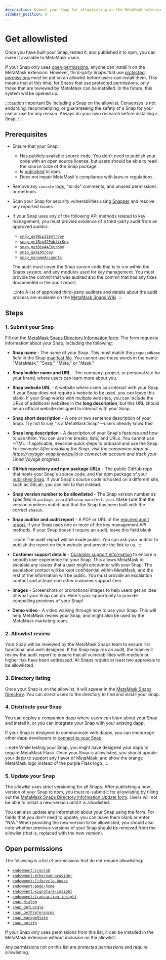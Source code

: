 ```yaml
---
description: Submit your Snap for allowlisting on the MetaMask extension.
sidebar_position: 9
---
```


# Get allowlisted

Once you have built your Snap, tested it, and published it to npm, you can make it available to MetaMask users.

If your Snap only uses [open permissions](#open-permissions), anyone can install it on the MetaMask extension.
However, third-party Snaps that use
[protected permissions](#open-permissions)
must be put on an allowlist before users can install them.
This means that at this time, for Snaps that use protected permissions, only those that are reviewed by MetaMask can be installed.
In the future, this system will be opened up.

:::caution Important
By including a Snap on the allowlist, Consensys is not endorsing, recommending, or guaranteeing the
safety of a Snap for your use or use for any reason.
Always do your own research before installing a Snap.
:::

## Prerequisites

- Ensure that your Snap:

  - Has publicly available source code.
    You don't need to publish your code with an open source license, but users should be able to read
    the source code of the Snap package.
  - Is [published](publish-a-snap.md) to npm.
  - Does not impair MetaMask's compliance with laws or regulations.

- Remove any `console` logs, "to-do" comments, and unused permissions or methods.

- Scan your Snap for security vulnerabilities using [Snapper](https://github.com/sayfer-io/Snapper) and
  resolve any reported issues.

- If your Snap uses any of the following API methods related to key management, you must provide
  evidence of a third-party audit from an approved auditor:

  - [`snap_getBip32Entropy`](../reference/snaps-api.md#snap_getbip32entropy)
  - [`snap_getBip32PublicKey`](../reference/snaps-api.md#snap_getbip32publickey)
  - [`snap_getBip44Entropy`](../reference/snaps-api.md#snap_getbip44entropy)
  - [`snap_getEntropy`](../reference/snaps-api.md#snap_getentropy)
  - [`snap_manageAccounts`](../reference/snaps-api.md#snap_manageaccounts)

  The audit must cover the Snap source code that is to run within the Snaps system, and any modules
  used for key management.
  You must provide the commit that was audited and the commit that has any fixes documented in the
  audit report.

  :::info
  A list of approved third-party auditors and details about the audit process are available on the
  [MetaMask Snaps Wiki](https://github.com/MetaMask/snaps/wiki/Audits).
  :::

## Steps

### 1. Submit your Snap

Fill out the [MetaMask Snaps Directory Information form](https://go.metamask.io/snaps-directory-request).
The form requests information about your Snap, including the following:

- **Snap name** - The name of your Snap.
  This must match the `proposedName` field in the Snap [manifest file](../learn/about-snaps/files.md#manifest-file).
  You cannot use these words in the name: "MetaMask," "Snap," "Meta," or "Mask."

- **Snap builder name and URL** - The company, project, or personal site for your brand, where users
  can learn more about you.

- **Snap website URL** - A website where users can interact with your Snap.
  If your Snap does not require a website to be used, you can leave this blank.
  If your Snap works with multiple websites, you can include the URLs of additional websites in the
  **long description**, but this URL should be an official website designed to interact with your Snap.

- **Snap short description** - A one or two sentence description of your Snap.
  Try not to say "is a MetaMask Snap"—users already know this!

- **Snap long description** - A description of your Snap's features and how to use them.
  You can use line breaks, lists, and URLs.
  You cannot use HTML.
  If applicable, describe quick steps to onboard and use the Snap.
  For example: _After installing the Snap, visit the companion dapp at
  https://voyager-snap.linea.build to connect an account and track your Linea Voyage progress._

- **GitHub repository and npm package URLs** - The public GitHub repo that hosts your Snap's 
  source code, and the npm package of your [published Snap](../how-to/publish-a-snap.md).
  If your Snap's source code is hosted on a different site, such as GitLab, you can link to that instead.

- **Snap version number to be allowlisted** - The Snap version number as specified in `package.json`
  and `snap.manifest.json`.
  Make sure that the version numbers match and that the Snap has been built with the correct `shasum`.

- **Snap auditor and audit report** - A PDF or URL of the [required audit report](#prerequisites),
  if your Snap uses one or more of the key management API methods.
  If your Snap doesn't require an audit, leave this field blank.

  :::note
  The audit report will be made public.
  You can ask your auditor to publish the report on their website and provide the link to us.
  :::

- **Customer support details** -
  [Customer support information](https://github.com/MetaMask/snaps/wiki/User-Support-Information)
  to ensure a smooth user experience for your Snap.
  This allows MetaMask to escalate any issues that a user might encounter with your Snap.
  The escalation contact will be kept confidential within MetaMask, and the rest of the information
  will be public.
  You must provide an escalation contact and at least one other customer support item.

- **Images** - Screenshots or promotional images to help users get an idea of what your Snap can do.
  Here's your opportunity to provide compelling previews of your Snap!

- **Demo video** - A video walking through how to use your Snap.
  This will help MetaMask review your Snap, and might also be used by the MetaMask marketing team.

### 2. Allowlist review

Your Snap will be reviewed by the MetaMask Snaps team to ensure it is functional and well-designed.
If the Snap requires an audit, the team will review the audit report to ensure that all
vulnerabilities with medium or higher risk have been addressed.
All Snaps require at least two approvals to be allowlisted.

### 3. Directory listing

Once your Snap is on the allowlist, it will appear in the [MetaMask Snaps Directory](https://snaps.metamask.io).
You can direct users to the directory to find and install your Snap.

### 4. Distribute your Snap

You can deploy a companion dapp where users can learn about your Snap and install it, or you can
integrate your Snap with your existing dapp.

If your Snap is designed to communicate with dapps, you can encourage other dapp developers to
[connect to your Snap](connect-to-a-snap.md).

:::note
While testing your Snap, you might have designed your dapp to require MetaMask Flask.
Once your Snap is allowlisted, you should update your dapp to support any flavor of MetaMask,
and show the orange MetaMask logo instead of the purple Flask logo.
:::

### 5. Update your Snap

The allowlist uses strict versioning for all Snaps.
After publishing a new version of your Snap to npm, you must re-submit it for allowlisting by
filling out the
[MetaMask Snaps Directory Information Update form](https://go.metamask.io/snaps-directory-update-request).
Users will not be able to install a new version until it is allowlisted.

You can also update any information about your Snap using the form.
For fields that you don't need to update, you can leave them blank or enter "N/A."
When providing the new version to be allowlisted, you should also note whether previous versions of
your Snap should be removed from the allowlist (that is, replaced with the new version).

## Open permissions

The following is a list of permissions that do not require allowlisting:

- [`endowment:cronjob`](../reference/permissions.md#endowmentcronjob)
- [`endowment:ethereum-provider`](../reference/permissions.md#endowmentethereum-provider)
- [`endowment:lifecycle-hooks`](../reference/permissions.md#endowmentlifecycle-hooks)
- [`endowment:page-home`](../reference/permissions.md#endowmentpage-home)
- [`endowment:signature-insight`](../reference/permissions.md#endowmentsignature-insight)
- [`endowment:transaction-insight`](../reference/permissions.md#endowmenttransaction-insight)
- [`snap_dialog`](../reference/snaps-api.md#snap_dialog)
- [`snap_getLocale`](../reference/snaps-api.md#snap_getlocale-deprecated)
- [`snap_getPreferences`](../reference/snaps-api.md#snap_getpreferences)
- [`snap_manageState`](../reference/snaps-api.md#snap_managestate)
- [`snap_notify`](../reference/snaps-api.md#snap_notify)

If your Snap only uses permissions from this list,
it can be installed in the MetaMask extension without inclusion on the allowlist.

Any permissions not on this list are _protected permissions_ and require allowlisting.
